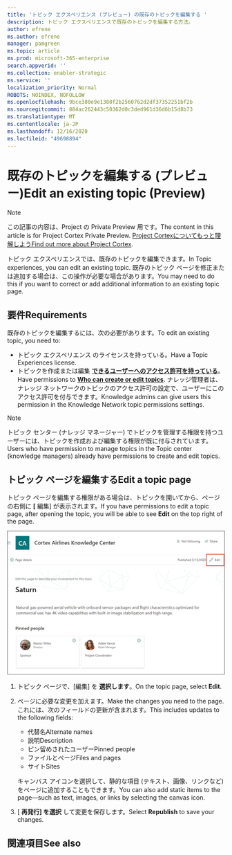 ```yaml
---
title: 'トピック エクスペリエンス (プレビュー) の既存のトピックを編集する '
description: トピック エクスペリエンスで既存のトピックを編集する方法。
author: efrene
ms.author: efrene
manager: pamgreen
ms.topic: article
ms.prod: microsoft-365-enterprise
search.appverid: ''
ms.collection: enabler-strategic
ms.service: ''
localization_priority: Normal
ROBOTS: NOINDEX, NOFOLLOW
ms.openlocfilehash: 9bce380e9e1380f2b2560762d2df37352251bf2b
ms.sourcegitcommit: 884ac262443c50362d0c3ded961d36d6b15d8b73
ms.translationtype: MT
ms.contentlocale: ja-JP
ms.lasthandoff: 12/16/2020
ms.locfileid: "49698894"
---
```

# <a name="edit-an-existing-topic-preview"></a><span data-ttu-id="9f560-103">既存のトピックを編集する (プレビュー)</span><span class="sxs-lookup"><span data-stu-id="9f560-103">Edit an existing topic (Preview)</span></span>

> [!Note] 
> <span data-ttu-id="9f560-104">この記事の内容は、Project の Private Preview 用です。</span><span class="sxs-lookup"><span data-stu-id="9f560-104">The content in this article is for Project Cortex Private Preview.</span></span> <span data-ttu-id="9f560-105">[Project Cortexについてもっと理解しよう](https://aka.ms/projectcortex)</span><span class="sxs-lookup"><span data-stu-id="9f560-105">[Find out more about Project Cortex](https://aka.ms/projectcortex).</span></span>

<span data-ttu-id="9f560-106">トピック エクスペリエンスでは、既存のトピックを編集できます。</span><span class="sxs-lookup"><span data-stu-id="9f560-106">In Topic experiences, you can edit an existing topic.</span></span> <span data-ttu-id="9f560-107">既存のトピック ページを修正または追加する場合は、この操作が必要な場合があります。</span><span class="sxs-lookup"><span data-stu-id="9f560-107">You may need to do this if you want to correct or add additional information to an existing topic page.</span></span> 

## <a name="requirements"></a><span data-ttu-id="9f560-108">要件</span><span class="sxs-lookup"><span data-stu-id="9f560-108">Requirements</span></span>

<span data-ttu-id="9f560-109">既存のトピックを編集するには、次の必要があります。</span><span class="sxs-lookup"><span data-stu-id="9f560-109">To edit an existing topic, you need to:</span></span>
- <span data-ttu-id="9f560-110">トピック エクスペリエンス のライセンスを持っている。</span><span class="sxs-lookup"><span data-stu-id="9f560-110">Have a Topic Experiences license.</span></span>
- <span data-ttu-id="9f560-111">トピックを作成または編集 [**できるユーザーへのアクセス許可を持っている**](https://docs.microsoft.com/microsoft-365/knowledge/topic-experiences-user-permissions)。</span><span class="sxs-lookup"><span data-stu-id="9f560-111">Have permissions to [**Who can create or edit topics**](https://docs.microsoft.com/microsoft-365/knowledge/topic-experiences-user-permissions).</span></span> <span data-ttu-id="9f560-112">ナレッジ管理者は、ナレッジ ネットワークのトピックのアクセス許可の設定で、ユーザーにこのアクセス許可を付与できます。</span><span class="sxs-lookup"><span data-stu-id="9f560-112">Knowledge admins can give users this permission in the Knowledge Network topic permissions settings.</span></span> 

> [!Note] 
> <span data-ttu-id="9f560-113">トピック センター (ナレッジ マネージャー) でトピックを管理する権限を持つユーザーには、トピックを作成および編集する権限が既に付与されています。</span><span class="sxs-lookup"><span data-stu-id="9f560-113">Users who have permission to manage topics in the Topic center (knowledge managers) already have permissions to create and edit topics.</span></span>

## <a name="edit-a-topic-page"></a><span data-ttu-id="9f560-114">トピック ページを編集する</span><span class="sxs-lookup"><span data-stu-id="9f560-114">Edit a topic page</span></span>

<span data-ttu-id="9f560-115">トピック ページを編集する権限がある場合は、トピックを開いてから、ページの右側に **[** 編集] が表示されます。</span><span class="sxs-lookup"><span data-stu-id="9f560-115">If you have permissions to edit a topic page, after opening the topic, you will be able to see **Edit** on the top right of the page.</span></span>

   ![コントロールを編集する](../media/knowledge-management/topic-page-edit.png) </br> 

1. <span data-ttu-id="9f560-117">トピック ページで、[編集] を **選択します**。</span><span class="sxs-lookup"><span data-stu-id="9f560-117">On the topic page, select **Edit**.</span></span>

2. <span data-ttu-id="9f560-118">ページに必要な変更を加えます。</span><span class="sxs-lookup"><span data-stu-id="9f560-118">Make the changes you need to the page.</span></span> <span data-ttu-id="9f560-119">これには、次のフィールドの更新が含まれます。</span><span class="sxs-lookup"><span data-stu-id="9f560-119">This includes updates to the following fields:</span></span>

    -  <span data-ttu-id="9f560-120">代替名</span><span class="sxs-lookup"><span data-stu-id="9f560-120">Alternate names</span></span>
    -  <span data-ttu-id="9f560-121">説明</span><span class="sxs-lookup"><span data-stu-id="9f560-121">Description</span></span>
    -  <span data-ttu-id="9f560-122">ピン留めされたユーザー</span><span class="sxs-lookup"><span data-stu-id="9f560-122">Pinned people</span></span>
    -  <span data-ttu-id="9f560-123">ファイルとページ</span><span class="sxs-lookup"><span data-stu-id="9f560-123">Files and pages</span></span>
    -  <span data-ttu-id="9f560-124">サイト</span><span class="sxs-lookup"><span data-stu-id="9f560-124">Sites</span></span>

    <span data-ttu-id="9f560-125">キャンバス アイコンを選択して、静的な項目 (テキスト、画像、リンクなど) をページに追加することもできます。</span><span class="sxs-lookup"><span data-stu-id="9f560-125">You can also add static items to the page—such as text, images, or links by selecting the canvas icon.</span></span>

3. <span data-ttu-id="9f560-126">[ **再発行] を選択** して変更を保存します。</span><span class="sxs-lookup"><span data-stu-id="9f560-126">Select **Republish** to save your changes.</span></span>


## <a name="see-also"></a><span data-ttu-id="9f560-127">関連項目</span><span class="sxs-lookup"><span data-stu-id="9f560-127">See also</span></span>



  






